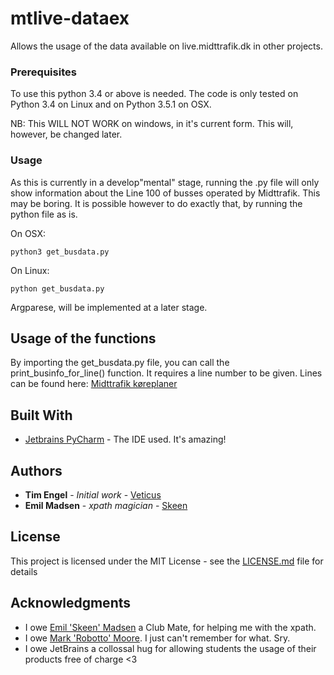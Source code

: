 # mtlive-dataex

Allows the usage of the data available on live.midttrafik.dk in other projects.


### Prerequisites

To use this python 3.4 or above is needed.
The code is only tested on Python 3.4 on Linux and on Python 3.5.1 on OSX.

NB: This WILL NOT WORK on windows, in it's current form. This will, however, be changed later.

### Usage

As this is currently in a develop"mental" stage, running the .py file will only show information about the Line 100 of busses operated by Midttrafik. This may be boring. It is possible however to do exactly that, by running the python file as is.

On OSX:
```
python3 get_busdata.py
```

On Linux:
```
python get_busdata.py
```

Argparese, will be implemented at a later stage.

## Usage of the functions

By importing the get_busdata.py file, you can call the print_businfo_for_line() function.
It requires a line number to be given. Lines can be found here: [Midttrafik køreplaner](https://www.midttrafik.dk/koereplaner.aspx)

## Built With

* [Jetbrains PyCharm](https://www.jetbrains.com/pycharm/) - The IDE used. It's amazing!



## Authors

* **Tim Engel** - *Initial work* - [Veticus](https://github.com/Veticus)
* **Emil Madsen** - *xpath magician* - [Skeen](https://github.com/Skeen)

## License

This project is licensed under the MIT License - see the [LICENSE.md](LICENSE.md) file for details

## Acknowledgments

* I owe [Emil 'Skeen' Madsen](https://github.com/Skeen) a Club Mate, for helping me with the xpath.
* I owe [Mark 'Robotto' Moore](https://github.com/Robotto). I just can't remember for what. Sry.
* I owe JetBrains a collossal hug for allowing students the usage of their products free of charge <3